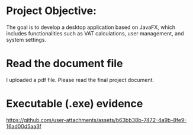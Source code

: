 # Project Objective:
The goal is to develop a desktop application based on JavaFX, which includes functionalities such as VAT calculations, user management, and system settings.

# Read the document file
I uploaded a pdf file. Please read the final project document.

# Executable (.exe) evidence


https://github.com/user-attachments/assets/b63bb38b-7472-4a9b-8fe9-16ad00d5aa3f

